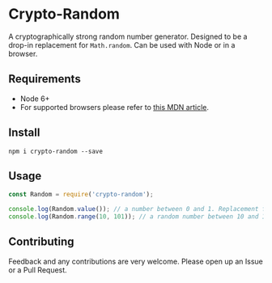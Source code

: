 # Crypto-Random

A cryptographically strong random number generator. Designed to be a drop-in replacement for `Math.random`. Can be used with Node or in a browser.

## Requirements

* Node 6+
* For supported browsers please refer to [this MDN article](https://developer.mozilla.org/en-US/docs/Web/API/RandomSource/getRandomValues).

## Install

`npm i crypto-random --save`

## Usage

```js
const Random = require('crypto-random');

console.log(Random.value()); // a number between 0 and 1. Replacement function for Math.random.
console.log(Random.range(10, 101)); // a random number between 10 and 101.
```

## Contributing

Feedback and any contributions are very welcome. Please open up an Issue or a Pull Request.
